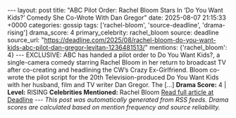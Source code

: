 --- layout: post title: "ABC Pilot Order: Rachel Bloom Stars In ‘Do You Want Kids?’ Comedy She Co-Wrote With Dan Gregor" date: 2025-08-07 21:15:33 +0000 categories: gossip tags: ['rachel-bloom', 'source-deadline', 'drama-rising'] drama_score: 4 primary_celebrity: rachel_bloom source: deadline source_url: "https://deadline.com/2025/08/rachel-bloom-do-you-want-kids-abc-pilot-dan-gregor-levitan-1236481513/" mentions: {'rachel_bloom': 4} --- EXCLUSIVE: ABC has handed a pilot order to Do You Want Kids?, a single-camera comedy starring Rachel Bloom in her return to broadcast TV after co-creating and headlining the CW’s Crazy Ex-Girlfriend. Bloom co-wrote the pilot script for the 20th Television-produced Do You Want Kids with her husband, film and TV writer Dan Gregor. The […] **Drama Score:** 4 | **Level:** RISING **Celebrities Mentioned:** Rachel Bloom [Read full article at Deadline](https://deadline.com/2025/08/rachel-bloom-do-you-want-kids-abc-pilot-dan-gregor-levitan-1236481513/) --- *This post was automatically generated from RSS feeds. Drama scores are calculated based on mention frequency and source reliability.*